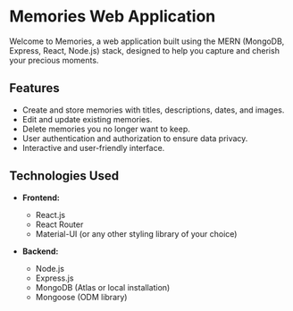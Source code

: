 
# Memories Web Application

Welcome to Memories, a web application built using the MERN (MongoDB, Express, React, Node.js) stack, designed to help you capture and cherish your precious moments.

## Features

- Create and store memories with titles, descriptions, dates, and images.
- Edit and update existing memories.
- Delete memories you no longer want to keep.
- User authentication and authorization to ensure data privacy.
- Interactive and user-friendly interface.

## Technologies Used

- **Frontend:**
  - React.js
  - React Router
  - Material-UI (or any other styling library of your choice)
  
- **Backend:**
  - Node.js
  - Express.js
  - MongoDB (Atlas or local installation)
  - Mongoose (ODM library)
  
